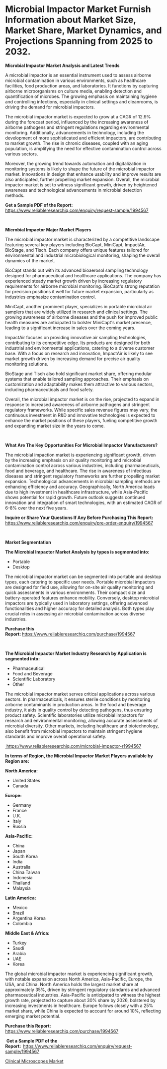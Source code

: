 <p><h1>Microbial Impactor Market Furnish Information about Market Size, Market Share, Market Dynamics, and Projections Spanning from 2025 to 2032.</h1></p><p><strong>Microbial Impactor Market Analysis and Latest Trends</strong></p>
<p><p>A microbial impactor is an essential instrument used to assess airborne microbial contamination in various environments, such as healthcare facilities, food production areas, and laboratories. It functions by capturing airborne microorganisms on culture media, enabling detection and quantification of microbes. The growing emphasis on maintaining hygiene and controlling infections, especially in clinical settings and cleanrooms, is driving the demand for microbial impactors.</p><p>The microbial impactor market is expected to grow at a CAGR of 12.9% during the forecast period, influenced by the increasing awareness of airborne pathogens and stringent regulations regarding environmental monitoring. Additionally, advancements in technology, including the development of more sophisticated and efficient impactors, are contributing to market growth. The rise in chronic diseases, coupled with an aging population, is amplifying the need for effective contamination control across various sectors.</p><p>Moreover, the growing trend towards automation and digitalization in monitoring systems is likely to shape the future of the microbial impactor market. Innovations in design that enhance usability and improve results are also anticipated, further propelling market expansion. Overall, the microbial impactor market is set to witness significant growth, driven by heightened awareness and technological advancements in microbial detection methods.</p></p>
<p><strong>Get a Sample PDF of the Report:&nbsp;</strong> <a href="https://www.reliableresearchiq.com/enquiry/request-sample/1994567?utm_campaign=2580&utm_medium=2&utm_source=Github&utm_content=ia&utm_term=04032025&utm_id=microbial-impactor">https://www.reliableresearchiq.com/enquiry/request-sample/1994567</a></p>
<p>&nbsp;</p>
<p><strong>Microbial Impactor Major Market Players</strong></p>
<p><p>The microbial impactor market is characterized by a competitive landscape featuring several key players including BioCapt, MiniCapt, ImpactAir, BioStage, and Tisch. Each company offers unique features tailored for environmental and industrial microbiological monitoring, shaping the overall dynamics of the market.</p><p>BioCapt stands out with its advanced bioaerosol sampling technology designed for pharmaceutical and healthcare applications. The company has experienced steady market growth driven by increasing regulatory requirements for airborne microbial monitoring. BioCapt's strong reputation for precision positions it well for future market expansion, particularly as industries emphasize contamination control.</p><p>MiniCapt, another prominent player, specializes in portable microbial air samplers that are widely utilized in research and clinical settings. The growing awareness of airborne diseases and the push for improved public health measures are anticipated to bolster MiniCapt's market presence, leading to a significant increase in sales over the coming years.</p><p>ImpactAir focuses on providing innovative air sampling technologies, contributing to its competitive edge. Its products are designed for both industrial and environmental applications, catering to a diverse customer base. With a focus on research and innovation, ImpactAir is likely to see market growth driven by increasing demand for precise air quality monitoring solutions.</p><p>BioStage and Tisch also hold significant market share, offering modular systems that enable tailored sampling approaches. Their emphasis on customization and adaptability makes them attractive to various sectors, including pharmaceuticals and food safety.</p><p>Overall, the microbial impactor market is on the rise, projected to expand in response to increased awareness of airborne pathogens and stringent regulatory frameworks. While specific sales revenue figures may vary, the continuous investment in R&D and innovative technologies is expected to enhance the market positions of these players, fueling competitive growth and expanding market size in the years to come.</p></p>
<p>&nbsp;</p>
<p><strong>What Are The Key Opportunities For Microbial Impactor Manufacturers?</strong></p>
<p><p>The microbial impaction market is experiencing significant growth, driven by the increasing emphasis on air quality monitoring and microbial contamination control across various industries, including pharmaceuticals, food and beverage, and healthcare. The rise in awareness of infectious diseases and stringent regulatory frameworks are further propelling market expansion. Technological advancements in microbial sampling methods are enhancing efficiency and accuracy. Geographically, North America leads due to high investment in healthcare infrastructure, while Asia-Pacific shows potential for rapid growth. Future outlook suggests continued innovation and integration of smart technologies, with an estimated CAGR of 6-8% over the next five years.</p></p>
<p><strong>Inquire or Share Your Questions If Any Before Purchasing This Report:</strong> <a href="https://www.reliableresearchiq.com/enquiry/pre-order-enquiry/1994567?utm_campaign=2580&utm_medium=2&utm_source=Github&utm_content=ia&utm_term=04032025&utm_id=microbial-impactor">https://www.reliableresearchiq.com/enquiry/pre-order-enquiry/1994567</a></p>
<p>&nbsp;</p>
<p><strong>Market Segmentation</strong></p>
<p><strong>The Microbial Impactor Market Analysis by types is segmented into:</strong></p>
<p><ul><li>Portable</li><li>Desktop</li></ul></p>
<p><p>The microbial impactor market can be segmented into portable and desktop types, each catering to specific user needs. Portable microbial impactors are designed for field use, allowing for on-site air quality monitoring and quick assessments in various environments. Their compact size and battery-operated features enhance mobility. Conversely, desktop microbial impactors are typically used in laboratory settings, offering advanced functionalities and higher accuracy for detailed analysis. Both types play crucial roles in assessing air microbial contamination across diverse industries.</p></p>
<p><strong>Purchase this Report:&nbsp;</strong><a href="https://www.reliableresearchiq.com/purchase/1994567?utm_campaign=2580&utm_medium=2&utm_source=Github&utm_content=ia&utm_term=04032025&utm_id=microbial-impactor">https://www.reliableresearchiq.com/purchase/1994567</a></p>
<p>&nbsp;</p>
<p><strong>The Microbial Impactor Market Industry Research by Application is segmented into:</strong></p>
<p><ul><li>Pharmaceutical</li><li>Food and Beverage</li><li>Scientific Laboratory</li><li>Other</li></ul></p>
<p><p>The microbial impactor market serves critical applications across various sectors. In pharmaceuticals, it ensures sterile conditions by monitoring airborne contaminants in production areas. In the food and beverage industry, it aids in quality control by detecting pathogens, thus ensuring product safety. Scientific laboratories utilize microbial impactors for research and environmental monitoring, allowing accurate assessments of microbial diversity. Other markets, including healthcare and biotechnology, also benefit from microbial impactors to maintain stringent hygiene standards and improve overall operational safety.</p></p>
<p><a href="https://www.reliableresearchiq.com/microbial-impactor-r1994567?utm_campaign=2580&utm_medium=2&utm_source=Github&utm_content=ia&utm_term=04032025&utm_id=microbial-impactor">&nbsp;https://www.reliableresearchiq.com/microbial-impactor-r1994567</a></p>
<p><strong>In terms of Region, the Microbial Impactor Market Players available by Region are:</strong></p>
<p>
    <p> <strong> North America: </strong>
        <ul>
            <li>United States</li>
            <li>Canada</li>
        </ul>
        </p> 
    <p> <strong> Europe: </strong>
        <ul>
            <li>Germany</li>
            <li>France</li>
            <li>U.K.</li>
            <li>Italy</li>
            <li>Russia</li>
        </ul>
        </p> 
    <p> <strong> Asia-Pacific: </strong>
        <ul>
            <li>China</li>
            <li>Japan</li>
            <li>South Korea</li>
            <li>India</li>
            <li>Australia</li>
            <li>China Taiwan</li>
            <li>Indonesia</li>
            <li>Thailand</li>
            <li>Malaysia</li>
        </ul>
        </p> 
    <p> <strong> Latin America: </strong>
        <ul>
            <li>Mexico</li>
            <li>Brazil</li>
            <li>Argentina Korea</li>
            <li>Colombia</li>
        </ul>
        </p> 
    <p> <strong> Middle East & Africa: </strong>
        <ul>
            <li>Turkey</li>
            <li>Saudi</li>
            <li>Arabia</li>
            <li>UAE</li>
            <li>Korea</li>
        </ul>
    </p>
    </p>
<p><p>The global microbial impactor market is experiencing significant growth, with notable expansion across North America, Asia-Pacific, Europe, the USA, and China. North America holds the largest market share at approximately 35%, driven by stringent regulatory standards and advanced pharmaceutical industries. Asia-Pacific is anticipated to witness the highest growth rate, projected to capture about 30% share by 2026, bolstered by increasing investments in healthcare. Europe follows closely with a 25% market share, while China is expected to account for around 10%, reflecting emerging market potential.</p></p>
<p><strong>Purchase this Report: </strong><a href="https://www.reliableresearchiq.com/purchase/1994567?utm_campaign=2580&utm_medium=2&utm_source=Github&utm_content=ia&utm_term=04032025&utm_id=microbial-impactor">https://www.reliableresearchiq.com/purchase/1994567</a></p>
<p>&nbsp;<strong>Get a Sample PDF of the Report:&nbsp;&nbsp;</strong><a href="https://www.reliableresearchiq.com/enquiry/request-sample/1994567?utm_campaign=2580&utm_medium=2&utm_source=Github&utm_content=ia&utm_term=04032025&utm_id=microbial-impactor">https://www.reliableresearchiq.com/enquiry/request-sample/1994567</a></p>
<p><strong></strong></p>
<p><p><a href="https://github.com/ccreola81/Market-Research-Report-List-1/blob/main/clinical-microscopes-market.md?utm_campaign=2580&utm_medium=2&utm_source=Github&utm_content=ia&utm_term=04032025&utm_id=microbial-impactor">Clinical Microscopes Market</a></p></p>